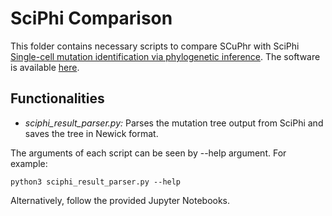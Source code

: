 # SciPhi Comparison

This folder contains necessary scripts to compare SCuPhr with SciPhi [Single-cell mutation identification via phylogenetic inference](https://www.nature.com/articles/s41467-018-07627-7). The software is available [here](https://github.com/cbg-ethz/SCIPhI). 

## Functionalities
* _sciphi_result_parser.py:_ Parses the mutation tree output from SciPhi and saves the tree in Newick format.

The arguments of each script can be seen by --help argument. For example:

```example_help
python3 sciphi_result_parser.py --help
```

Alternatively, follow the provided Jupyter Notebooks. 